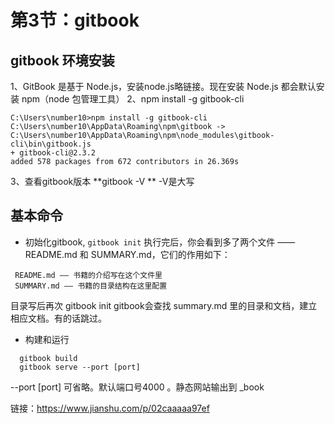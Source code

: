 # 第3节：gitbook
## gitbook 环境安装
 1、GitBook 是基于 Node.js，安装node.js略链接。现在安装 Node.js 都会默认安装 npm（node 包管理工具）
 2、npm install -g gitbook-cli
 ```
 C:\Users\number10>npm install -g gitbook-cli
 C:\Users\number10\AppData\Roaming\npm\gitbook -> C:\Users\number10\AppData\Roaming\npm\node_modules\gitbook-cli\bin\gitbook.js
 + gitbook-cli@2.3.2
 added 578 packages from 672 contributors in 26.369s
 ```
 3、查看gitbook版本 **gitbook -V ** -V是大写
 
## 基本命令
  * 初始化gitbook,
    ```gitbook init```
  执行完后，你会看到多了两个文件 —— README.md 和 SUMMARY.md，它们的作用如下：
  ```
   README.md —— 书籍的介绍写在这个文件里
   SUMMARY.md —— 书籍的目录结构在这里配置
   ```
  目录写后再次 gitbook init gitbook会查找 summary.md 里的目录和文档，建立相应文档。有的话跳过。
  
  * 构建和运行
  ```
    gitbook build
    gitbook serve --port [port]
   ```
   --port [port] 可省略。默认端口号4000  。静态网站输出到 _book 
    


   链接：https://www.jianshu.com/p/02caaaaa97ef


